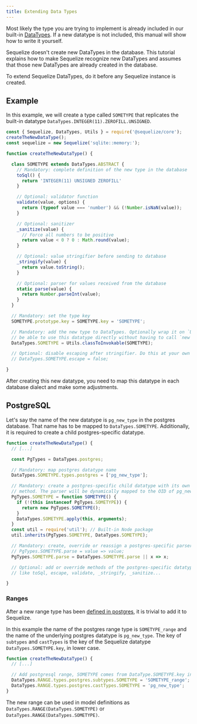 ```yaml
---
title: Extending Data Types
---
```


Most likely the type you are trying to implement is already included in our built-in [DataTypes](./other-data-types.mdx). If a new datatype is not included, this manual will show how to write it yourself.

Sequelize doesn't create new DataTypes in the database. This tutorial explains how to make Sequelize recognize new DataTypes and assumes that those new DataTypes are already created in the database.

To extend Sequelize DataTypes, do it before any Sequelize instance is created.

## Example

In this example, we will create a type called `SOMETYPE` that replicates the built-in datatype `DataTypes.INTEGER(11).ZEROFILL.UNSIGNED`.

```js
const { Sequelize, DataTypes, Utils } = require('@sequelize/core');
createTheNewDataType();
const sequelize = new Sequelize('sqlite::memory:');

function createTheNewDataType() {

  class SOMETYPE extends DataTypes.ABSTRACT {
    // Mandatory: complete definition of the new type in the database
    toSql() {
      return 'INTEGER(11) UNSIGNED ZEROFILL'
    }

    // Optional: validator function
    validate(value, options) {
      return (typeof value === 'number') && (!Number.isNaN(value));
    }

    // Optional: sanitizer
    _sanitize(value) {
      // Force all numbers to be positive
      return value < 0 ? 0 : Math.round(value);
    }

    // Optional: value stringifier before sending to database
    _stringify(value) {
      return value.toString();
    }

    // Optional: parser for values received from the database
    static parse(value) {
      return Number.parseInt(value);
    }
  }

  // Mandatory: set the type key
  SOMETYPE.prototype.key = SOMETYPE.key = 'SOMETYPE';

  // Mandatory: add the new type to DataTypes. Optionally wrap it on `Utils.classToInvokable` to
  // be able to use this datatype directly without having to call `new` on it.
  DataTypes.SOMETYPE = Utils.classToInvokable(SOMETYPE);

  // Optional: disable escaping after stringifier. Do this at your own risk, since this opens opportunity for SQL injections.
  // DataTypes.SOMETYPE.escape = false;

}
```

After creating this new datatype, you need to map this datatype in each database dialect and make some adjustments.

## PostgreSQL

Let's say the name of the new datatype is `pg_new_type` in the postgres database. That name has to be mapped to `DataTypes.SOMETYPE`. Additionally, it is required to create a child postgres-specific datatype.

```js
function createTheNewDataType() {
  // [...]

  const PgTypes = DataTypes.postgres;

  // Mandatory: map postgres datatype name
  DataTypes.SOMETYPE.types.postgres = ['pg_new_type'];

  // Mandatory: create a postgres-specific child datatype with its own parse
  // method. The parser will be dynamically mapped to the OID of pg_new_type.
  PgTypes.SOMETYPE = function SOMETYPE() {
    if (!(this instanceof PgTypes.SOMETYPE)) {
      return new PgTypes.SOMETYPE();
    }
    DataTypes.SOMETYPE.apply(this, arguments);
  }
  const util = require('util'); // Built-in Node package
  util.inherits(PgTypes.SOMETYPE, DataTypes.SOMETYPE);

  // Mandatory: create, override or reassign a postgres-specific parser
  // PgTypes.SOMETYPE.parse = value => value;
  PgTypes.SOMETYPE.parse = DataTypes.SOMETYPE.parse || x => x;

  // Optional: add or override methods of the postgres-specific datatype
  // like toSql, escape, validate, _stringify, _sanitize...

}
```

### Ranges

After a new range type has been [defined in postgres](https://www.postgresql.org/docs/current/static/rangetypes.html#RANGETYPES-DEFINING), it is trivial to add it to Sequelize.

In this example the name of the postgres range type is `SOMETYPE_range` and the name of the underlying postgres datatype is `pg_new_type`. The key of `subtypes` and `castTypes` is the key of the Sequelize datatype `DataTypes.SOMETYPE.key`, in lower case.

```js
function createTheNewDataType() {
  // [...]

  // Add postgresql range, SOMETYPE comes from DataType.SOMETYPE.key in lower case
  DataTypes.RANGE.types.postgres.subtypes.SOMETYPE = 'SOMETYPE_range';
  DataTypes.RANGE.types.postgres.castTypes.SOMETYPE = 'pg_new_type';
}
```

The new range can be used in model definitions as `DataTypes.RANGE(DataTypes.SOMETYPE)` or `DataTypes.RANGE(DataTypes.SOMETYPE)`.
